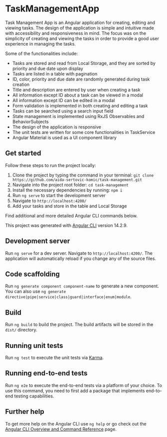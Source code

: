 # TaskManagementApp

Task Management App is an Angular application for creating, editing and viewing tasks.
The design of the application is simple and intuitive made with accessibility and responsiveness in mind. The focus was on the simplicity of creating and viewing the tasks in order to provide a good user experience in managing the tasks.

Some of the functionalities include:
- Tasks are stored and read from Local Storage, and they are sorted by priority and due date upon display
- Tasks are listed in a table with pagination
- ID, color, priority and due date are randomly generated during task creation
- Title and description are entered by user when creating a task
- All information except ID about a task can be viewed in a modal
- All information except ID can be edited in a modal
- Form validation is implemented in both creating and editing a task
- Tasks can be searched using a search input field 
- State management is implemented using RxJS Observables and BehaviorSubjects
- The design of the application is responsive
- The unit tests are written for some core functionalities in TaskService 
- Angular Material is used as a UI component library

## Get started

Follow these steps to run the project locally:
1. Clone the project by typing the command in your terminal: `git clone https://github.com/aida-sertovic-komic/task-management.git`
2. Navigate into the project root folder: `cd task-management`
3. Install the necessary dependencies by running: `npm i`
4. Run `ng serve` to start the development server
5. Navigate to `http://localhost:4200/`
6. Add your tasks and store in the table and Local Storage

Find additional and more detailed Angular CLI commands below.
<br>

This project was generated with [Angular CLI](https://github.com/angular/angular-cli) version 14.2.9.

## Development server

Run `ng serve` for a dev server. Navigate to `http://localhost:4200/`. The application will automatically reload if you change any of the source files.

## Code scaffolding

Run `ng generate component component-name` to generate a new component. You can also use `ng generate directive|pipe|service|class|guard|interface|enum|module`.

## Build

Run `ng build` to build the project. The build artifacts will be stored in the `dist/` directory.

## Running unit tests

Run `ng test` to execute the unit tests via [Karma](https://karma-runner.github.io).

## Running end-to-end tests

Run `ng e2e` to execute the end-to-end tests via a platform of your choice. To use this command, you need to first add a package that implements end-to-end testing capabilities.

## Further help

To get more help on the Angular CLI use `ng help` or go check out the [Angular CLI Overview and Command Reference](https://angular.io/cli) page.
